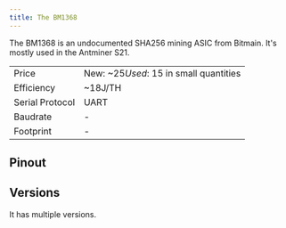 ```yaml
---
title: The BM1368
---
```


The BM1368 is an undocumented SHA256 mining ASIC from Bitmain. It's mostly used in the Antminer S21.

|                 |                                          |
| --------------- | ---------------------------------------- |
| Price           | New: ~$25 Used: ~$15 in small quantities |
| Efficiency      | ~18J/TH                                  |
| Serial Protocol | UART                                     |
| Baudrate        | -                                        |
| Footprint       | -                                        |

## Pinout

## Versions

It has multiple versions.
